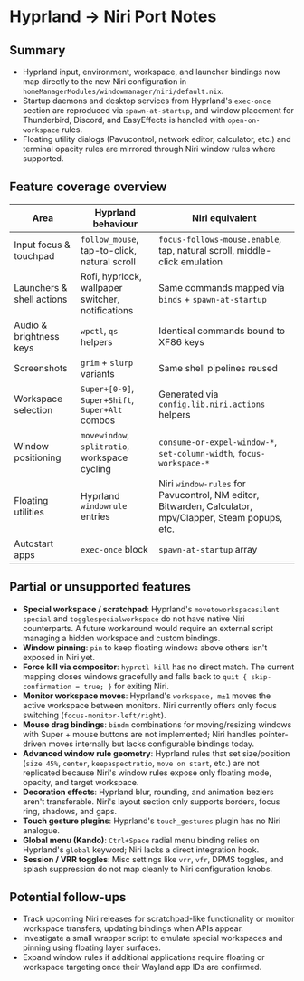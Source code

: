 # Hyprland → Niri Port Notes

## Summary
- Hyprland input, environment, workspace, and launcher bindings now map directly to the new Niri configuration in `homeManagerModules/windowmanager/niri/default.nix`.
- Startup daemons and desktop services from Hyprland's `exec-once` section are reproduced via `spawn-at-startup`, and window placement for Thunderbird, Discord, and EasyEffects is handled with `open-on-workspace` rules.
- Floating utility dialogs (Pavucontrol, network editor, calculator, etc.) and terminal opacity rules are mirrored through Niri window rules where supported.

## Feature coverage overview
| Area | Hyprland behaviour | Niri equivalent |
| --- | --- | --- |
| Input focus & touchpad | `follow_mouse`, tap-to-click, natural scroll | `focus-follows-mouse.enable`, tap, natural scroll, middle-click emulation |
| Launchers & shell actions | Rofi, hyprlock, wallpaper switcher, notifications | Same commands mapped via `binds` + `spawn-at-startup` |
| Audio & brightness keys | `wpctl`, `qs` helpers | Identical commands bound to XF86 keys |
| Screenshots | `grim` + `slurp` variants | Same shell pipelines reused |
| Workspace selection | `Super+[0-9]`, `Super+Shift`, `Super+Alt` combos | Generated via `config.lib.niri.actions` helpers |
| Window positioning | `movewindow`, `splitratio`, workspace cycling | `consume-or-expel-window-*`, `set-column-width`, `focus-workspace-*` |
| Floating utilities | Hyprland `windowrule` entries | Niri `window-rules` for Pavucontrol, NM editor, Bitwarden, Calculator, mpv/Clapper, Steam popups, etc. |
| Autostart apps | `exec-once` block | `spawn-at-startup` array |

## Partial or unsupported features
- **Special workspace / scratchpad**: Hyprland's `movetoworkspacesilent special` and `togglespecialworkspace` do not have native Niri counterparts. A future workaround would require an external script managing a hidden workspace and custom bindings.
- **Window pinning**: `pin` to keep floating windows above others isn't exposed in Niri yet.
- **Force kill via compositor**: `hyprctl kill` has no direct match. The current mapping closes windows gracefully and falls back to `quit { skip-confirmation = true; }` for exiting Niri.
- **Monitor workspace moves**: Hyprland's `workspace, m±1` moves the active workspace between monitors. Niri currently offers only focus switching (`focus-monitor-left/right`).
- **Mouse drag bindings**: `bindm` combinations for moving/resizing windows with Super + mouse buttons are not implemented; Niri handles pointer-driven moves internally but lacks configurable bindings today.
- **Advanced window rule geometry**: Hyprland rules that set size/position (`size 45%`, `center`, `keepaspectratio`, `move on start`, etc.) are not replicated because Niri's window rules expose only floating mode, opacity, and target workspace.
- **Decoration effects**: Hyprland blur, rounding, and animation beziers aren't transferable. Niri's layout section only supports borders, focus ring, shadows, and gaps.
- **Touch gesture plugins**: Hyprland's `touch_gestures` plugin has no Niri analogue.
- **Global menu (Kando)**: `Ctrl+Space` radial menu binding relies on Hyprland's `global` keyword; Niri lacks a direct integration hook.
- **Session / VRR toggles**: Misc settings like `vrr`, `vfr`, DPMS toggles, and splash suppression do not map cleanly to Niri configuration knobs.

## Potential follow-ups
- Track upcoming Niri releases for scratchpad-like functionality or monitor workspace transfers, updating bindings when APIs appear.
- Investigate a small wrapper script to emulate special workspaces and pinning using floating layer surfaces.
- Expand window rules if additional applications require floating or workspace targeting once their Wayland app IDs are confirmed.
